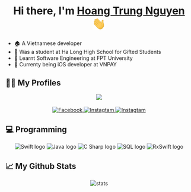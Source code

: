 <h1 align="center">Hi there, I'm <a href="https://www.facebook.com/mrlimfo/" target="_blank">Hoang Trung Nguyen</a> 
  <img src="https://github.com/nguyenht65/nguyenht65/blob/master/images/Hi.gif" height="35" />
</h1>

- :house: A Vietnamese developer
- :leaves: Was a student at Ha Long High School for Gifted Students
- 🌱 Learnt Software Engineering at FPT University
- :iphone: Currenty being iOS developer at VNPAY

## :sassy_man: My Profiles
<div align="center">
  
  ![](https://visitor-badge.glitch.me/badge?page_id=nguyenht65.nguyenht65&right_color=red)
  
  <a href="https://www.facebook.com/mrlimfo/">
  <img align="center" alt="Facebook" height="50" width="50" src="https://img.icons8.com/doodle/344/facebook-new.png" />
  </a>
  <a href="https://www.instagram.com/__htn.0605__/">
  <img align="center" alt="Instagtam" height="50" width="50" src="https://img.icons8.com/officel/344/instagram-new.png" />
  </a>
  <a href="https://static.topcv.vn/topcv-cv-uploads/e469926e02131c13d25f2f834b65a634.pdf#toolbar=0&navpanes=0&scrollbar=0">
  <img align="center" alt="Instagtam" height="50" width="50" src="https://img.icons8.com/external-flaticons-lineal-color-flat-icons/344/external-cv-recruitment-agency-flaticons-lineal-color-flat-icons-5.png" />
  </a>
  
</div>

## :computer: Programming
<div align="center">
  <img src="https://img.icons8.com/doodle/344/swift.png" height="70" width="70" alt="Swift logo" />
  <img src="https://img.icons8.com/dusk/344/java-coffee-cup-logo.png" height="70" width="70" alt="Java logo" />
  <img src="https://img.icons8.com/color/344/c-sharp-logo.png" height="70" width="70" alt="C Sharp logo" />
  <img src="https://img.icons8.com/external-soft-fill-juicy-fish/344/external-sql-servers-and-networks-soft-fill-soft-fill-juicy-fish.png" height="70" width="70" alt="SQL logo" />
   <img src="https://www.mobintouch.com/wp-content/uploads/2018/12/RxSwift.png" height="70" width="70" alt="RxSwift logo" />
</div>

## 📈 My Github Stats
<div align="center">
<img src="https://github-readme-stats.vercel.app/api?username=nguyenht65&show_icons=true&theme=apprentice" alt="stats" />
</div>

